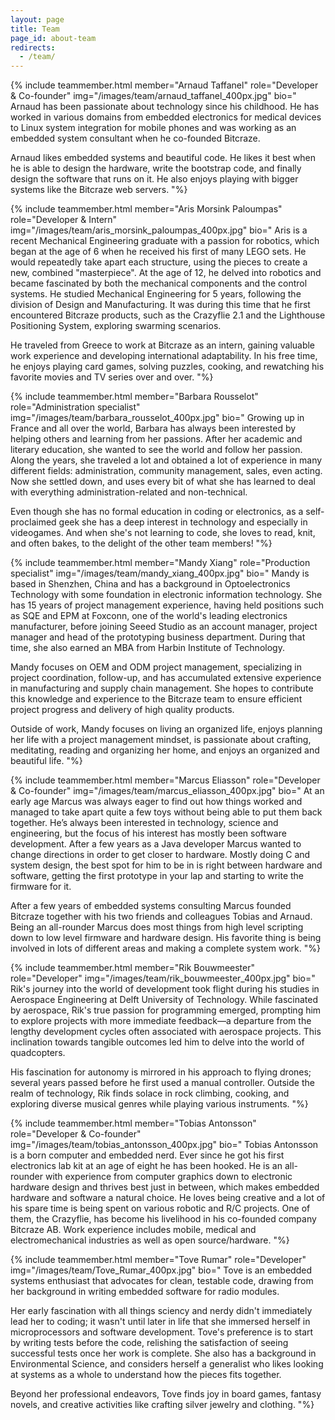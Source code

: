 ```yaml
---
layout: page
title: Team
page_id: about-team
redirects:
  - /team/
---
```



{% include teammember.html member="Arnaud Taffanel" role="Developer & Co-founder" img="/images/team/arnaud_taffanel_400px.jpg" bio="
Arnaud has been passionate about technology since his childhood. He has worked in various domains from embedded electronics for medical devices to Linux system integration for mobile phones and was working as an embedded system consultant when he co-founded Bitcraze.

Arnaud likes embedded systems and beautiful code. He likes it best when he is able to design the hardware, write the bootstrap code, and finally design the software that runs on it. He also enjoys playing with bigger systems like the Bitcraze web servers.
"%}

{% include teammember.html member="Aris Morsink Paloumpas" role="Developer & Intern" img="/images/team/aris_morsink_paloumpas_400px.jpg" bio="
Aris is a recent Mechanical Engineering graduate with a passion for robotics, which began at the age of 6 when he received his first of many LEGO sets. He would repeatedly take apart each structure, using the pieces to create a new, combined &quot;masterpiece&quot;. At the age of 12, he delved into robotics and became fascinated by both the mechanical components and the control systems. He studied Mechanical Engineering for 5 years, following the division of Design and Manufacturing. It was during this time that he first encountered Bitcraze products, such as the Crazyflie 2.1 and the Lighthouse Positioning System, exploring swarming scenarios.

He traveled from Greece to work at Bitcraze as an intern, gaining valuable work experience and developing international adaptability. In his free time, he enjoys playing card games, solving puzzles, cooking, and rewatching his favorite movies and TV series over and over.
"%}

{% include teammember.html member="Barbara Rousselot" role="Administration specialist" img="/images/team/barbara_rousselot_400px.jpg" bio="
Growing up in France and all over the world, Barbara has always been interested by helping others and learning from her passions. After her academic and literary education, she wanted to see the world and follow her passion. Along the years, she traveled a lot and obtained a lot of experience in many different fields: administration, community management, sales, even acting. Now she settled down, and uses every bit of what she has learned to deal with everything administration-related and non-technical.

Even though she has no formal education in coding or electronics, as a self-proclaimed geek she has a deep interest in technology and especially in videogames. And when she's not learning to code, she loves to read, knit, and often bakes, to the delight of the other team members!
"%}

{% include teammember.html member="Mandy Xiang" role="Production specialist" img="/images/team/mandy_xiang_400px.jpg" bio="
Mandy is based in Shenzhen, China and has a background in Optoelectronics Technology with some foundation in electronic information technology. She has 15 years of project management experience, having held positions such as SQE and EPM at Foxconn, one of the world's leading electronics manufacturer, before joining Seeed Studio as an account manager, project manager and head of the prototyping business department. During that time, she also earned an MBA from Harbin Institute of Technology.

Mandy focuses on OEM and ODM project management, specializing in project coordination, follow-up, and has accumulated extensive experience in manufacturing and supply chain management. She hopes to contribute this knowledge and experience to the Bitcraze team to ensure efficient project progress and delivery of high quality products.

Outside of work, Mandy focuses on living an organized life, enjoys planning her life with a project management mindset, is passionate about crafting, meditating, reading and organizing her home, and enjoys an organized and beautiful life.
"%}

{% include teammember.html member="Marcus Eliasson" role="Developer & Co-founder" img="/images/team/marcus_eliasson_400px.jpg" bio="
At an early age Marcus was always eager to find out how things worked and managed to take apart quite a few toys without being able to put them back together. He’s always been interested in technology, science and engineering, but the focus of his interest has mostly been software development.
After a few years as a Java developer Marcus wanted to change directions in order to get closer to hardware. Mostly doing C and system design, the best spot for him to be in is right between hardware and software, getting the first prototype in your lap and starting to write the firmware for it.

After a few years of embedded systems consulting Marcus founded Bitcraze together with his two friends and colleagues Tobias and Arnaud.
Being an all-rounder Marcus does most things from high level scripting down to low level firmware and hardware design. His favorite thing is being involved in lots of different areas and making a complete system work.
"%}

{% include teammember.html member="Rik Bouwmeester" role="Developer" img="/images/team/rik_bouwmeester_400px.jpg" bio="
Rik's journey into the world of development took flight during his studies in Aerospace Engineering at Delft University of Technology. While fascinated by aerospace, Rik's true passion for programming emerged, prompting him to explore projects with more immediate feedback—a departure from the lengthy development cycles often associated with aerospace projects. This inclination towards tangible outcomes led him to delve into the world of quadcopters.

His fascination for autonomy is mirrored in his approach to flying drones; several years passed before he first used a manual controller. Outside the realm of technology, Rik finds solace in rock climbing, cooking, and exploring diverse musical genres while playing various instruments.
"%}

{% include teammember.html member="Tobias Antonsson" role="Developer & Co-founder" img="/images/team/tobias_antonsson_400px.jpg" bio="
Tobias Antonsson is a born computer and embedded nerd. Ever since he got his first electronics lab kit at an age of eight he has been hooked. He is an all-rounder with experience from computer graphics down to electronic hardware design and thrives best just in between, which makes embedded hardware and software a natural choice.
He loves being creative and a lot of his spare time is being spent on various robotic and R/C projects. One of them, the Crazyflie, has become his livelihood in his co-founded company Bitcraze AB. Work experience includes mobile, medical and electromechanical industries as well as open source/hardware.
"%}


{% include teammember.html member="Tove Rumar" role="Developer" img="/images/team/Tove_Rumar_400px.jpg" bio="
Tove is an embedded systems enthusiast that advocates for clean, testable code, drawing from her background in writing embedded software for radio modules.

Her early fascination with all things sciency and nerdy didn't immediately lead her to coding; it wasn't until later in life that she immersed herself in microprocessors and software development.
Tove's preference is to start by writing tests before the code, relishing the satisfaction of seeing successful tests once her work is complete. 
She also has a background in Environmental Science, and considers herself a generalist who likes looking at systems as a whole to understand how the pieces fits together.

Beyond her professional endeavors, Tove finds joy in board games, fantasy novels, and creative activities like crafting silver jewelry and clothing.
"%}